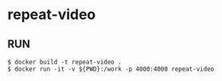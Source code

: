 # repeat-video

## RUN

    $ docker build -t repeat-video .
    $ docker run -it -v ${PWD}:/work -p 4000:4000 repeat-video
 